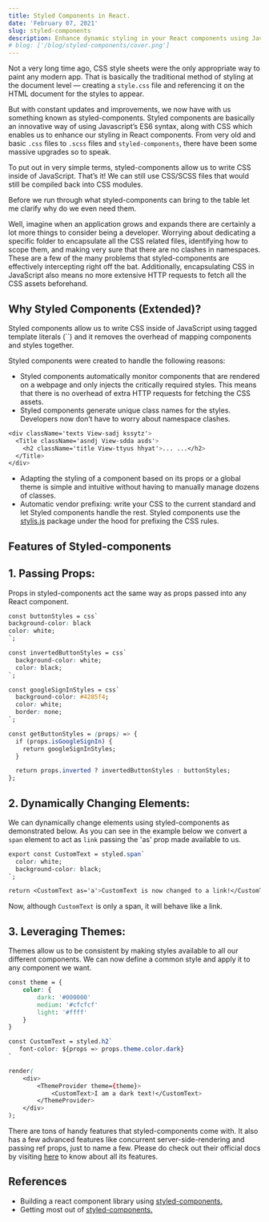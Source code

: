 ```yaml
---
title: Styled Components in React.
date: 'February 07, 2021'
slug: styled-components
description: Enhance dynamic styling in your React components using Javascript’s ES6 syntax. Automatic critical CSS, no class name bugs, and easier deletion of CSS.
# blog: ['/blog/styled-components/cover.png']
---
```


Not a very long time ago, CSS style sheets were the only appropriate way to paint any modern app. That is basically the traditional method of styling at the document level — creating a `style.css` file and referencing it on the HTML document for the styles to appear.

But with constant updates and improvements, we now have with us something known as styled-components. Styled components are basically an innovative way of using Javascript’s ES6 syntax, along with CSS which enables us to enhance our styling in React components. From very old and basic `.css` files to `.scss` files and `styled-components`, there have been some massive upgrades so to speak.

To put out in very simple terms, styled-components allow us to write CSS inside of JavaScript. That’s it! We can still use CSS/SCSS files that would still be compiled back into CSS modules.

Before we run through what styled-components can bring to the table let me clarify why do we even need them.

Well, imagine when an application grows and expands there are certainly a lot more things to consider being a developer. Worrying about dedicating a specific folder to encapsulate all the CSS related files, identifying how to scope them, and making very sure that there are no clashes in namespaces. These are a few of the many problems that styled-components are effectively intercepting right off the bat. Additionally, encapsulating CSS in JavaScript also means no more extensive HTTP requests to fetch all the CSS assets beforehand.

## Why Styled Components (Extended)?

Styled components allow us to write CSS inside of JavaScript using tagged template literals (``) and it removes the overhead of mapping components and styles together.

Styled components were created to handle the following reasons:

- Styled components automatically monitor components that are rendered on a webpage and only injects the critically required styles. This means that there is no overhead of extra HTTP requests for fetching the CSS assets.
- Styled components generate unique class names for the styles. Developers now don’t have to worry about namespace clashes.

```css
<div className='texts View-sadj kssytz'>
  <Title className='asndj View-sdda asds'>
    <h2 className='title View-ttyus hhyat'>... ...</h2>
  </Title>
</div>
```

- Adapting the styling of a component based on its props or a global theme is simple and intuitive without having to manually manage dozens of classes.
- Automatic vendor prefixing: write your CSS to the current standard and let Styled components handle the rest. Styled components use the [stylis.js](https://stylis.js.org/) package under the hood for prefixing the CSS rules.

## Features of Styled-components

## 1. Passing Props:

Props in styled-components act the same way as props passed into any React component.

```css
const buttonStyles = css`
background-color: black
color: white;
`;

const invertedButtonStyles = css`
  background-color: white;
  color: black;
`;

const googleSignInStyles = css`
  background-color: #4285f4;
  color: white;
  border: none;
`;

const getButtonStyles = (props) => {
  if (props.isGoogleSignIn) {
    return googleSignInStyles;
  }

  return props.inverted ? invertedButtonStyles : buttonStyles;
};
```

## 2. Dynamically Changing Elements:

We can dynamically change elements using styled-components as demonstrated below. As you can see in the example below we convert a `span` element to act as `link` passing the 'as' prop made available to us.

```css
export const CustomText = styled.span`
  color: white;
  background-color: black;
`;

return <CustomText as='a'>CustomText is now changed to a link!</CustomText>;
```

Now, although `CustomText` is only a span, it will behave like a link.

## 3. Leveraging Themes:

Themes allow us to be consistent by making styles available to all our different components. We can now define a common style and apply it to any component we want.

```css
const theme = {
    color: {
        dark: '#000000'
        medium: '#cfcfcf'
        light: '#ffff'
    }
}

const CustomText = styled.h2`
   font-color: ${props => props.theme.color.dark}
`

render(
    <div>
        <ThemeProvider theme={theme}>
            <CustomText>I am a dark text!</CustomText>
        </ThemeProvider>
    </div>
);
```

There are tons of handy features that styled-components come with. It also has a few advanced features like concurrent server-side-rendering and passing ref props, just to name a few. Please do check out their official docs by visiting [here](https://styled-components.com/docs) to know about all its features.

## References

- Building a react component library using [styled-components.](https://medium.com/@fionnachan/building-a-react-component-library-with-styled-components-input-field-c79c789387ad)
- Getting most out of [styled-components.](https://blog.cloudboost.io/getting-the-most-out-of-styled-components-7-must-know-features-acba3cc15b5)
